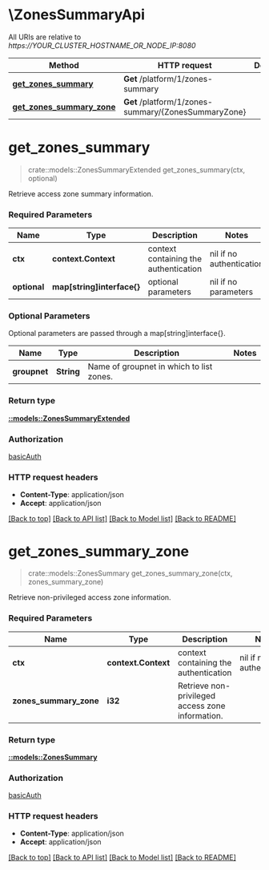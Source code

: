 # \ZonesSummaryApi

All URIs are relative to *https://YOUR_CLUSTER_HOSTNAME_OR_NODE_IP:8080*

Method | HTTP request | Description
------------- | ------------- | -------------
[**get_zones_summary**](ZonesSummaryApi.md#get_zones_summary) | **Get** /platform/1/zones-summary | 
[**get_zones_summary_zone**](ZonesSummaryApi.md#get_zones_summary_zone) | **Get** /platform/1/zones-summary/{ZonesSummaryZone} | 


# **get_zones_summary**
>crate::models::ZonesSummaryExtended get_zones_summary(ctx, optional)


Retrieve access zone summary information.

### Required Parameters

Name | Type | Description  | Notes
------------- | ------------- | ------------- | -------------
 **ctx** | **context.Context** | context containing the authentication | nil if no authentication
 **optional** | **map[string]interface{}** | optional parameters | nil if no parameters

### Optional Parameters
Optional parameters are passed through a map[string]interface{}.

Name | Type | Description  | Notes
------------- | ------------- | ------------- | -------------
 **groupnet** | **String**| Name of groupnet in which to list zones. | 

### Return type

[**::models::ZonesSummaryExtended**](ZonesSummaryExtended.md)

### Authorization

[basicAuth](../README.md#basicAuth)

### HTTP request headers

 - **Content-Type**: application/json
 - **Accept**: application/json

[[Back to top]](#) [[Back to API list]](../README.md#documentation-for-api-endpoints) [[Back to Model list]](../README.md#documentation-for-models) [[Back to README]](../README.md)

# **get_zones_summary_zone**
>crate::models::ZonesSummary get_zones_summary_zone(ctx, zones_summary_zone)


Retrieve non-privileged access zone information.

### Required Parameters

Name | Type | Description  | Notes
------------- | ------------- | ------------- | -------------
 **ctx** | **context.Context** | context containing the authentication | nil if no authentication
  **zones_summary_zone** | **i32**| Retrieve non-privileged access zone information. | 

### Return type

[**::models::ZonesSummary**](ZonesSummary.md)

### Authorization

[basicAuth](../README.md#basicAuth)

### HTTP request headers

 - **Content-Type**: application/json
 - **Accept**: application/json

[[Back to top]](#) [[Back to API list]](../README.md#documentation-for-api-endpoints) [[Back to Model list]](../README.md#documentation-for-models) [[Back to README]](../README.md)

